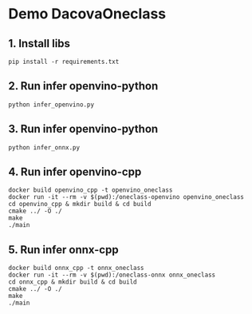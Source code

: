 # Demo DacovaOneclass

## 1. Install libs
```
pip install -r requirements.txt
```
## 2. Run infer openvino-python
```
python infer_openvino.py
```
## 3. Run infer openvino-python
```
python infer_onnx.py
```
## 4. Run infer openvino-cpp
```
docker build openvino_cpp -t openvino_oneclass
docker run -it --rm -v $(pwd):/oneclass-openvino openvino_oneclass
cd openvino_cpp & mkdir build & cd build
cmake ../ -O ./
make 
./main
```
## 5. Run infer onnx-cpp
```
docker build onnx_cpp -t onnx_oneclass
docker run -it --rm -v $(pwd):/oneclass-onnx onnx_oneclass
cd onnx_cpp & mkdir build & cd build
cmake ../ -O ./
make 
./main
```

